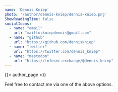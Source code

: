 ```yaml
---
name: 'Dennis Kniep'
photo: '/author/dennis-kniep/dennis-kniep.png'
ShowReadingTime: false
socialIcons: 
  - name: "email"
    url: "mailto:kniepdennis@gmail.com"
  - name: "github"
    url: "https://github.com/denniskniep"
  - name: "twitter"
    url: "https://twitter.com/dennis_kniep"
  - name: "mastodon"
    url: "https://infosec.exchange/@dennis_kniep"
---
```


{{< author_page >}}

Feel free to contact me via one of the above options. 


